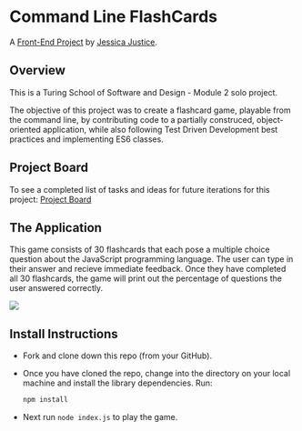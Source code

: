 # Command Line FlashCards 

A [Front-End Project](https://frontend.turing.io/projects/flash-cards.html) by [Jessica Justice](https://github.com/m1073496).


## Overview

This is a Turing School of Software and Design - Module 2 solo project.

The objective of this project was to create a flashcard game, playable from the command line, by contributing code to a partially construced, object-oriented application, while also following Test Driven Development best practices and implementing ES6 classes.

## Project Board

To see a completed list of tasks and ideas for future iterations for this project:
[Project Board](https://github.com/m1073496/flashcards-starter/projects/1)

## The Application

This game consists of 30 flashcards that each pose a multiple choice question about the JavaScript programming language. The user can type in their answer and recieve immediate feedback. Once they have completed all 30 flashcards, the game will print out the percentage of questions the user answered correctly.

![](https://media.giphy.com/media/S5cMOZ7a1afMEAlGCk/giphy.gif)


## Install Instructions

- Fork and clone down this repo (from your GitHub).

- Once you have cloned the repo, change into the directory on your local machine and install the library dependencies. Run:

  ```bash
  npm install
  ```

- Next run `node index.js` to play the game.
